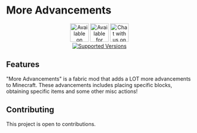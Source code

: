 # More Advancements

<div align="center">

<a href="https://modrinth.com/mod/moreadvancements"><img alt="Available on Modrinth" height="50" src="https://cdn.jsdelivr.net/npm/@intergrav/devins-badges@3/assets/cozy/available/modrinth_vector.svg"></a>
<img alt="Available for Fabric" height="50" src="https://cdn.jsdelivr.net/npm/@intergrav/devins-badges@3/assets/cozy/supported/fabric_vector.svg">
<a href="https://discord.gg/R7qDd92tn"><img alt="Chat with us on Discord" height="50" src="https://cdn.jsdelivr.net/npm/@intergrav/devins-badges@3/assets/cozy/social/discord-plural_vector.svg"></a>
<br>
<a href="https://www.curseforge.com/minecraft/mc-mods/create/files"><img src="https://img.shields.io/badge/Available%20for-MC%201.20.1-c70039" alt="Supported Versions"></a>

</div>

## Features
"More Advancements" is a fabric mod that adds a LOT more advancements to Minecraft. These advancements includes placing specific blocks, obtaining specific items and some other misc actions!

## Contributing

This project is open to contributions.